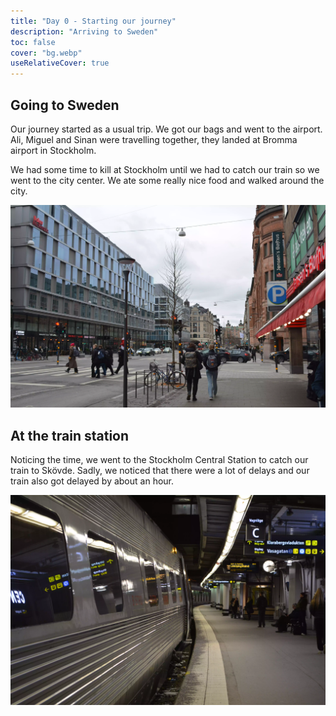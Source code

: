 ```yaml
---
title: "Day 0 - Starting our journey"
description: "Arriving to Sweden"
toc: false
cover: "bg.webp"
useRelativeCover: true
---
```


## Going to Sweden

Our journey started as a usual trip. We got our bags and went to the airport. Ali, Miguel and Sinan were travelling
together, they landed at Bromma airport in Stockholm.

We had some time to kill at Stockholm until we had to catch our train so we went to the city center. 
We ate some really nice food and walked around the city.

![Stockholm streets](./stockholm.webp)


## At the train station

Noticing the time, we went to the Stockholm Central Station to catch our train to Skövde.
Sadly, we noticed that there were a lot of delays and our train also got delayed by about an hour.

![Train picture](train.webp)